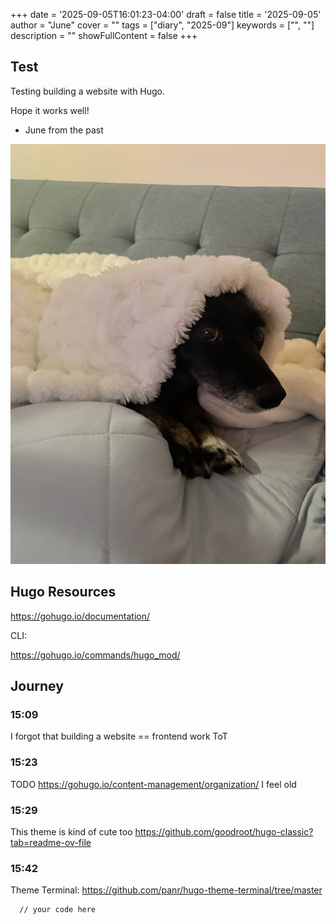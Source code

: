 +++
date = '2025-09-05T16:01:23-04:00'
draft = false
title = '2025-09-05'
author = "June"
cover = ""
tags = ["diary", "2025-09"]
keywords = ["", ""]
description = ""
showFullContent = false
+++



## Test
Testing building a website with Hugo. 

Hope it works well!

- June from the past


![Maagi](image.png)


## Hugo Resources

https://gohugo.io/documentation/

CLI:

https://gohugo.io/commands/hugo_mod/ 

## Journey

### 15:09

I forgot that building a website == frontend work ToT


### 15:23
TODO https://gohugo.io/content-management/organization/
I feel old

### 15:29
This theme is kind of cute too
https://github.com/goodroot/hugo-classic?tab=readme-ov-file


### 15:42

Theme Terminal: https://github.com/panr/hugo-theme-terminal/tree/master


```html
  // your code here
```


